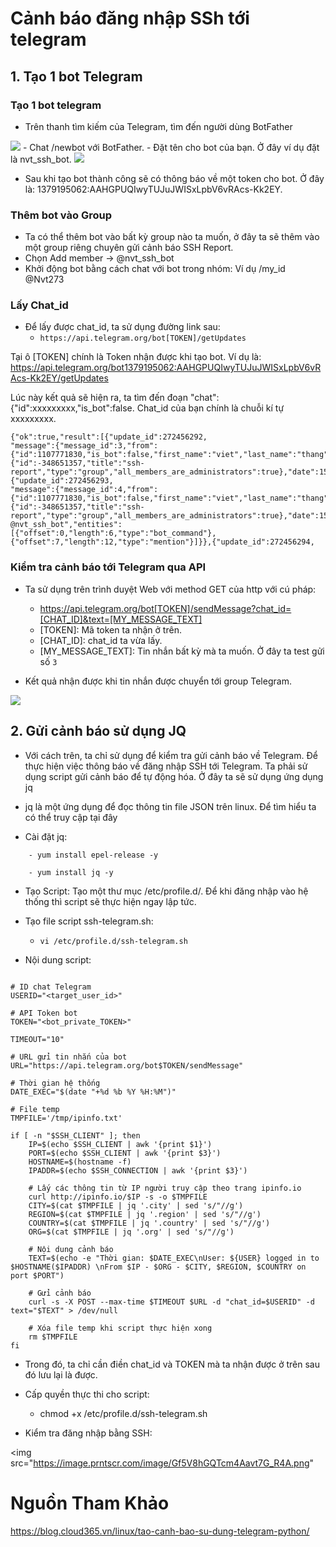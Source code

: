 # Cảnh báo đăng nhập SSh tới telegram
## 1. Tạo 1 bot Telegram
### Tạo 1 bot telegram
- Trên thanh tìm kiếm của Telegram, tìm đến người dùng BotFather
<img src="https://image.prntscr.com/image/Gf5V8hGQTcm4Aavt7G_R4A.png">
- Chat /newbot với BotFather.
  - Đặt tên cho bot của bạn. Ở đây ví dụ đặt là nvt_ssh_bot.


<img src="https://image.prntscr.com/image/Gf5V8hGQTcm4Aavt7G_R4A.png">

- Sau khi tạo bot thành công sẽ có thông báo về một token cho bot. Ở đây là: 1379195062:AAHGPUQIwyTUJuJWISxLpbV6vRAcs-Kk2EY.

### Thêm bot vào Group
- Ta có thể thêm bot vào bất kỳ group nào ta muốn, ở đây ta sẽ thêm vào một group riêng chuyên gửi cảnh báo SSH Report.
- Chọn Add member -> @nvt_ssh_bot
- Khởi động bot bằng cách chat với bot trong nhóm: Ví dụ /my_id @Nvt273

### Lấy Chat_id
- Để lấy được chat_id, ta sử dụng đường link sau:
  - `https://api.telegram.org/bot[TOKEN]/getUpdates`

Tại ô [TOKEN] chính là Token nhận được khi tạo bot. Ví dụ là: https://api.telegram.org/bot1379195062:AAHGPUQIwyTUJuJWISxLpbV6vRAcs-Kk2EY/getUpdates

Lúc này kết quả sẽ hiện ra, ta tìm đến đoạn "chat":{"id":xxxxxxxxx,"is_bot":false. Chat_id của bạn chính là chuỗi kí tự xxxxxxxxx.

```
{"ok":true,"result":[{"update_id":272456292,
"message":{"message_id":3,"from":{"id":1107771830,"is_bot":false,"first_name":"viet","last_name":"thang","language_code":"vi"},"chat":{"id":-348651357,"title":"ssh-report","type":"group","all_members_are_administrators":true},"date":1599715225,"group_chat_created":true}},{"update_id":272456293,
"message":{"message_id":4,"from":{"id":1107771830,"is_bot":false,"first_name":"viet","last_name":"thang","language_code":"vi"},"chat":{"id":-348651357,"title":"ssh-report","type":"group","all_members_are_administrators":true},"date":1599715284,"text":"/my_id @nvt_ssh_bot","entities":[{"offset":0,"length":6,"type":"bot_command"},{"offset":7,"length":12,"type":"mention"}]}},{"update_id":272456294,

```
### Kiểm tra cảnh báo tới Telegram qua API
- Ta sử dụng trên trình duyệt Web với method GET của http với cú pháp:
  - https://api.telegram.org/bot[TOKEN]/sendMessage?chat_id=[CHAT_ID]&text=[MY_MESSAGE_TEXT]
  - [TOKEN]: Mã token ta nhận ở trên.
  - [CHAT_ID]: chat_id ta vừa lấy.
  - [MY_MESSAGE_TEXT]: Tin nhắn bất kỳ mà ta muốn. Ở đây ta test gửi số `3`

- Kết quả nhận được khi tin nhắn được chuyển tới group Telegram.

<img src="https://image.prntscr.com/image/Gf5V8hGQTcm4Aavt7G_R4A.png">

## 2. Gửi cảnh báo sử dụng JQ
- Với cách trên, ta chỉ sử dụng để kiểm tra gửi cảnh báo về Telegram. Để thực hiện việc thông báo về đăng nhập SSH tới Telegram. Ta phải sử dụng script gửi cảnh báo để tự động hóa. Ở đây ta sẽ sử dụng ứng dụng jq

- jq là một ứng dụng để đọc thông tin file JSON trên linux. Để tìm hiểu ta có thể truy cập tại đây

- Cài đặt jq:

```
    - yum install epel-release -y

    - yum install jq -y

```

- Tạo Script: Tạo một thư mục /etc/profile.d/. Để khi đăng nhập vào hệ thống thì script sẽ thực hiện ngay lập tức.

- Tạo file script ssh-telegram.sh:

    - ` vi /etc/profile.d/ssh-telegram.sh `

- Nội dung script:

```

# ID chat Telegram
USERID="<target_user_id>"

# API Token bot
TOKEN="<bot_private_TOKEN>"

TIMEOUT="10"

# URL gửi tin nhắn của bot
URL="https://api.telegram.org/bot$TOKEN/sendMessage"

# Thời gian hệ thống
DATE_EXEC="$(date "+%d %b %Y %H:%M")"

# File temp
TMPFILE='/tmp/ipinfo.txt'

if [ -n "$SSH_CLIENT" ]; then
    IP=$(echo $SSH_CLIENT | awk '{print $1}')
    PORT=$(echo $SSH_CLIENT | awk '{print $3}')
    HOSTNAME=$(hostname -f)
    IPADDR=$(echo $SSH_CONNECTION | awk '{print $3}')

    # Lấy các thông tin từ IP người truy cập theo trang ipinfo.io
    curl http://ipinfo.io/$IP -s -o $TMPFILE
    CITY=$(cat $TMPFILE | jq '.city' | sed 's/"//g')
    REGION=$(cat $TMPFILE | jq '.region' | sed 's/"//g')
    COUNTRY=$(cat $TMPFILE | jq '.country' | sed 's/"//g')
    ORG=$(cat $TMPFILE | jq '.org' | sed 's/"//g')

    # Nội dung cảnh báo
    TEXT=$(echo -e "Thời gian: $DATE_EXEC\nUser: ${USER} logged in to $HOSTNAME($IPADDR) \nFrom $IP - $ORG - $CITY, $REGION, $COUNTRY on port $PORT")

    # Gửi cảnh báo
    curl -s -X POST --max-time $TIMEOUT $URL -d "chat_id=$USERID" -d text="$TEXT" > /dev/null

    # Xóa file temp khi script thực hiện xong
    rm $TMPFILE
fi

```

- Trong đó, ta chỉ cần điền chat_id và TOKEN mà ta nhận được ở trên sau đó lưu lại là được. 



- Cấp quyền thực thi cho script:

    - chmod +x /etc/profile.d/ssh-telegram.sh

- Kiểm tra đăng nhập bằng SSH:

<img src="https://image.prntscr.com/image/Gf5V8hGQTcm4Aavt7G_R4A.png"

# Nguồn Tham Khảo

https://blog.cloud365.vn/linux/tao-canh-bao-su-dung-telegram-python/